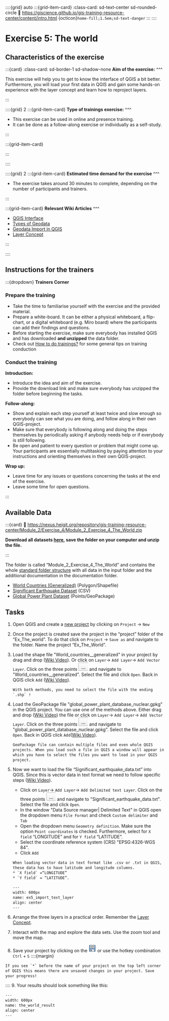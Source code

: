 ::::{grid} auto
:::{grid-item-card}
:class-card: sd-text-center sd-rounded-circle
:link: https://giscience.github.io/gis-training-resource-center/content/intro.html 
{octicon}`home-fill;1.5em;sd-text-danger`
:::
::::

# Exercise 5: The world

## Characteristics of the exercise

:::{card}
:class-card: sd-border-1 sd-shadow-none
__Aim of the exercise:__
^^^

This exercise will help you to get to know the interface of QGIS a bit better. Furthermore, you will load your first data in QGIS and gain some hands-on experience with the layer concept and learn how to reproject layers.

:::

::::{grid} 2
:::{grid-item-card}
__Type of trainings exercise:__
^^^

- This exercise can be used in online and presence training. 
- It can be done as a follow-along exercise or individually as a self-study.

:::

:::{grid-item-card}


:::

::::

::::{grid} 2
:::{grid-item-card}
__Estimated time demand for the exercise__
^^^
- The exercise takes around 30 minutes to complete, depending on the number of participants and trainers. 

:::

:::{grid-item-card}
__Relevant Wiki Articles__
^^^

* [QGIS Interface](https://giscience.github.io/gis-training-resource-center/content/Wiki/en_qgis_interface_wiki.html)
* [Types of Geodata](https://giscience.github.io/gis-training-resource-center/content/Wiki/en_qgis_geodata_types_wiki.html)
* [Geodata Import in QGIS](https://giscience.github.io/gis-training-resource-center/content/Wiki/en_qgis_import_geodata_wiki.html)
* [Layer Concept](https://giscience.github.io/gis-training-resource-center/content/Wiki/en_qgis_layer_concept_wiki.html)

:::

::::

## Instructions for the trainers

:::{dropdown} __Trainers Corner__ 

### Prepare the training

- Take the time to familiarise yourself with the exercise and the provided material.
- Prepare a white-board. It can be either a physical whiteboard, a flip-chart, or a digital whiteboard (e.g. Miro board) where the participants can add their findings and questions. 
- Before starting the exercise, make sure everybody has installed QGIS and has downloaded __and unzipped__ the data folder.
- Check out [How to do trainings?](https://giscience.github.io/gis-training-resource-center/content/Trainers_corner/en_how_to_training.html#how-to-do-trainings) for some general tips on training conduction

### Conduct the training

__Introduction:__

- Introduce the idea and aim of the exercise.
- Provide the download link and make sure everybody has unzipped the folder before beginning the tasks.

__Follow-along:__

- Show and explain each step yourself at least twice and slow enough so everybody can see what you are doing, and follow along in their own QGIS-project. 
- Make sure that everybody is following along and doing the steps themselves by periodically asking if anybody needs help or if everybody is still following.  
- Be open and patient to every question or problem that might come up. Your participants are essentially multitasking by paying attention to your instructions and orienting themselves in their own QGIS-project.

__Wrap up:__

- Leave time for any issues or questions concerning the tasks at the end of the exercise.
- Leave some time for open questions. 

:::

## Available Data

:::{card}
:link: https://nexus.heigit.org/repository/gis-training-resource-center/Module_2/Exercise_4/Module_2_Exercise_4_The_World.zip

__Download all datasets [here](https://nexus.heigit.org/repository/gis-training-resource-center/Module_2/Exercise_4/Module_2_Exercise_4_The_World.zip), save the folder on your computer and unzip the file.__ 

:::

The folder is called “Module_2_Exercise_4_The_World" and contains the whole [standard folder structure](/content/Wiki/en_qgis_projects_folder_structure_wiki.md#standard-folder-structure) with all data in the input folder and the additional documentation in the documentation folder.

- [World Countries (Generalized)](https://hub.arcgis.com/datasets/2b93b06dc0dc4e809d3c8db5cb96ba69_0/explore) (Polygon/Shapefile)
- [Significant Earthquake Dataset](https://www.ncei.noaa.gov/access/metadata/landing-page/bin/iso?id=gov.noaa.ngdc.mgg.hazards:G012153) (CSV)
- [Global Power Plant Dataset](https://datasets.wri.org/dataset/globalpowerplantdatabase) (Points/GeoPackage)

## Tasks

1. Open QGIS and create a [new project](/content/Wiki/en_qgis_projects_folder_structure_wiki.md#step-by-step-setting-up-a-new-qgis-project-from-scratch) by clicking on `Project` -> `New`

2. Once the project is created save the project in the “project” folder of the “Ex_The_world”.  To do that click on `Project` -> `Save as` and navigate to the folder. Name the project “Ex_The_World”.

3. Load the shape file "World_countries__generalized" in your project by drag and drop ([Wiki Video](/content/Wiki/en_qgis_import_geodata_wiki.md#open-vector-data-via-drag-and-drop)). Or click on `Layer`-> `Add Layer`-> `Add Vector Layer`. Click on the three points ![](/fig/Three_points.png) and navigate to "World_countries__generalized". Select the file and click `Open`. Back in QGIS click `Add` ([Wiki Video](/content/Wiki/en_qgis_import_geodata_wiki.md#open-vector-data-via-layer-tab)).

    ``` {Attention}
    With both methods, you need to select the file with the ending `.shp` ! 
    ```

4. Load the GeoPackage file "global_power_plant_database_nuclear.gpkg" in the QGIS project. You can use one of the methods above. Either drag and drop ([Wiki Video](https://giscience.github.io/gis-training-resource-center/content/Wiki/en_qgis_import_geodata_wiki.html#open-vector-data-via-drag-and-drop)) the file or click on `Layer`-> `Add Layer`-> `Add Vector Layer`. Click on the three points ![](/fig/Three_points.png) and navigate to "global_power_plant_database_nuclear.gpkg". Select the file and click `Open`. Back in QGIS click `Add`([Wiki Video](https://giscience.github.io/gis-training-resource-center/content/Wiki/en_qgis_import_geodata_wiki.html#open-vector-data-via-layer-tab)).

    ```{Note}
    GeoPackage file can contain multiple files and even whole QGIS projects. When you load such a file in QGIS a window will appear in which you have to select the files you want to load in your QGIS project.
    ```

5. Now we want to load the file “Significant_earthquake_data.txt” into QGIS. Since this is vector data in text format we need to follow specific steps ([Wiki Video](https://giscience.github.io/gis-training-resource-center/content/Wiki/en_qgis_import_geodata_wiki.html#open-csv-data-in-qgis)).
    * Click on `Layer`-> `Add Layer`-> `Add Delimited text Layer`. Click on the three points ![](/fig/Three_points.png) and navigate to "Significant_earthquake_data.txt". Select the file and click `Open`.
    * In the window "Data Source manager| Delimited Text" in QGIS open the dropdown menu `File Format` and check `Custom delimiter` and `Tab`
    * Open the dropdown menu `Geometry definition`. Make sure the option `Point coordinates` is checked. Furthermore, select for `X field` “LONGITUDE” and for `Y field` “LATITUDE”.
    * Select the coordinate reference system (CRS) "EPSG:4326-WGS 84".
    * Click `Add`
    ```{Note}
    When loading vector data in text format like .csv or .txt in QGIS, these data has to have latitude and longitude columns. 
    * `X field` =“LONGITUDE” 
    * `Y field` = “LATITUDE”.
    ```

    ```{figure} /fig/en_ex_The_world_add_text_layer_import.png
    ---
    width: 600px
    name: ex5_import_text_layer
    align: center
    ---
    ```

6. Arrange the three layers in a practical order. Remember the  [Layer Concept](/content/Wiki/en_qgis_layer_concept_wiki.md).
7. Interact with the map and explore the data sets. Use the zoom tool and move the map.
8. Save your project by clicking on the ![](/fig/mActionFileSave.png) or use the hotkey combination `Ctrl` + `S`
::::{margin}
```{Tip}
If you see `*` before the name of your project on the top left corner of QGIS this means there are unsaved changes in your project. Save your progress!
```
::::
9. Your results should look something like this: 

```{figure} /fig/en_ex_The_world_result.png
---
width: 600px
name: the_world_result
align: center
---
```









